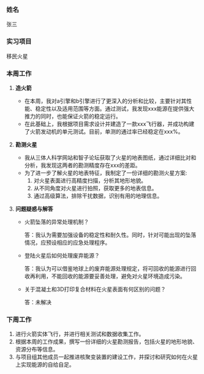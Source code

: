 ### 姓名
张三

### 实习项目
移民火星

### 本周工作

1. **造火箭**


	* 在本周，我对a引擎和b引擎进行了更深入的分析和比较，主要针对其性能、稳定性以及适用范围等方面。通过测试，我发现xxx能源在提供强大推力的同时，也能保证火箭的稳定运行。
	* 在此基础上，我根据项目需求设计并建造了一款xxx飞行器，并成功构建了火箭发动机的单元测试。目前，单测的通过率已经稳定在xxx%。
2. **勘测火星**


	* 我从三体人科学网站和智子论坛获取了火星的地表图纸，通过详细比对和分析，我发现这两者的勘测精度存在xxx的差距。
	* 为了进一步了解火星的地表特征，我制定了一份详细的勘测火星方案:
		1. 对火星表面进行高精度扫描，分析其地形地貌。
		2. 从不同角度对火星进行拍照，获取更多的地表信息。
		3. 通过高级算法，排除干扰数据，识别有用的地理信息。	

3. **问题疑惑与解答**


	* 火箭坠落的异常处理机制？
    
        答：我认为需要加强设备的稳定性和耐久性。同时，针对可能出现的坠落情况，应预设相应的应急处理程序。
	* 登陆火星后如何处理废弃能源？
    
        答：我认为可以借鉴地球上的废弃能源处理规定，将可回收的能源进行回收再利用，不能回收的能源要妥善处理，避免对火星环境造成污染。

	* 关于混凝土和3D打印复合材料在火星表面有何区别的问题？

        答：未解决

### 下周工作

1. 进行火箭实体飞行，并进行相关测试和数据收集工作。
2. 根据本周的工作成果，撰写一份详细的火星勘测报告，包括火星的地形地貌、资源分布等信息。
3. 与项目组其他成员一起推进核聚变装置的建设工作，并探讨和研究如何在火星上实现能源的自给自足。